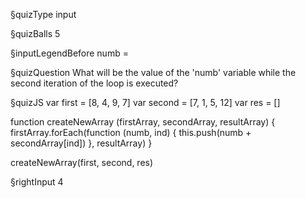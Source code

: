 §quizType
input

§quizBalls
5

§inputLegendBefore
numb =


§quizQuestion
What will be the value of the 'numb' variable while the second iteration of the loop is executed?



§quizJS
var first = [8, 4, 9, 7]
var second = [7, 1, 5, 12]
var res = []

function createNewArray (firstArray, secondArray, resultArray) {
  firstArray.forEach(function (numb, ind) {
    this.push(numb + secondArray[ind])
  }, resultArray)
}

createNewArray(first, second, res)


§rightInput
4

